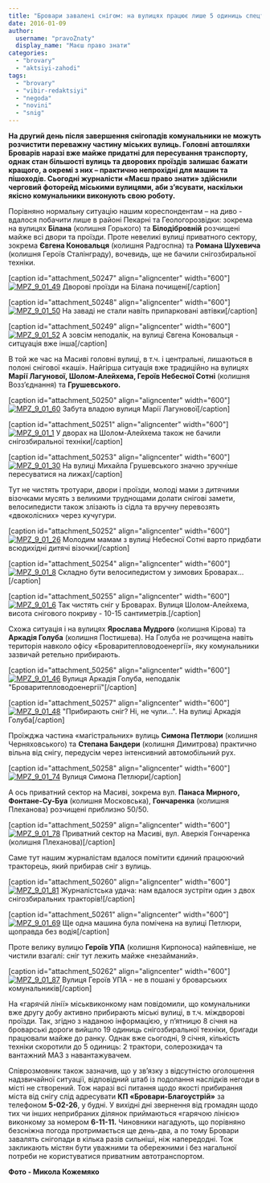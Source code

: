 ```yaml
---
title: "Бровари завалені снігом: на вулицях працює лише 5 одиниць спецтехніки. ФОТОРЕПОРТАЖ"
date: 2016-01-09
author: 
  username: "pravoZnaty"
  display_name: "Маєш право знати"
categories: 
  - "brovary"
  - "aktsiyi-zahodi"
tags: 
  - "brovary"
  - "vibir-redaktsiyi"
  - "negoda"
  - "novini"
  - "snig"
---
```


**На другий день після завершення снігопадів комунальники не можуть розчистити переважну частину міських вулиць. Головні автошляхи Броварів наразі вже майже придатні для пересування транспорту, однак стан більшості вулиць та дворових проїздів залишає бажати кращого, а окремі з них – практично непрохідні для машин та пішоходів. Сьогодні журналісти «Маєш право знати» здійснили черговий фоторейд міськими вулицями, аби з’ясувати, наскільки якісно комунальники виконують свою роботу.**

Порівняно нормальну ситуацію нашим кореспондентам – на диво - вдалося побачити лише в районі Пекарні та Геологорозвідки: зокрема на вулицях **Білана** (колишня Горького) та **Білодібровній** розчищені майже всі двори та проїзди. Проте невеликі вулиці приватного сектору, зокрема **Євгена Коновальця** (колишня Радгоспна) та **Романа Шухевича** (колишня Героїв Сталінграду), вочевидь, ще не бачили снігозбиральної техніки.

\[caption id="attachment\_50247" align="aligncenter" width="600"\][![MPZ_9_01_49](https://mpz.brovary.org/wp-content/uploads/2016/01/MPZ_9_01_49.jpg)](https://mpz.brovary.org/wp-content/uploads/2016/01/MPZ_9_01_49.jpg) Дворові проїзди на Білана почищені\[/caption\]

\[caption id="attachment\_50248" align="aligncenter" width="600"\][![MPZ_9_01_50](https://mpz.brovary.org/wp-content/uploads/2016/01/MPZ_9_01_50.jpg)](https://mpz.brovary.org/wp-content/uploads/2016/01/MPZ_9_01_50.jpg) На заваді не стали навіть припарковані автівки\[/caption\]

\[caption id="attachment\_50249" align="aligncenter" width="600"\][![MPZ_9_01_52](https://mpz.brovary.org/wp-content/uploads/2016/01/MPZ_9_01_52.jpg)](https://mpz.brovary.org/wp-content/uploads/2016/01/MPZ_9_01_52.jpg) А зовсім неподалік, на вулиці Євгена Коновальця - ситцуація вже інша\[/caption\]

В той же час на Масиві головні вулиці, в т.ч. і центральні, лишаються в полоні снігової «каші». Найгірша ситуація вже традиційно на вулицях **Марії Лагунової, Шолом-Алейхема, Героїв Небесної Сотні** (колишня Возз’єднання) та **Грушевського.**

\[caption id="attachment\_50250" align="aligncenter" width="600"\][![MPZ_9_01_60](https://mpz.brovary.org/wp-content/uploads/2016/01/MPZ_9_01_60.jpg)](https://mpz.brovary.org/wp-content/uploads/2016/01/MPZ_9_01_60.jpg) Забута владою вулиця Марії Лагунової\[/caption\]

\[caption id="attachment\_50251" align="aligncenter" width="600"\][![MPZ_9_01_1](https://mpz.brovary.org/wp-content/uploads/2016/01/MPZ_9_01_1.jpg)](https://mpz.brovary.org/wp-content/uploads/2016/01/MPZ_9_01_1.jpg) У дворах на Шолом-Алейхема також не бачили снігозбиральної техніки\[/caption\]

\[caption id="attachment\_50253" align="aligncenter" width="600"\][![MPZ_9_01_30](https://mpz.brovary.org/wp-content/uploads/2016/01/MPZ_9_01_30.jpg)](https://mpz.brovary.org/wp-content/uploads/2016/01/MPZ_9_01_30.jpg) На вулиці Михайла Грушевського значно зручніше пересуватися на лижах\[/caption\]

Тут не чистять тротуари, двори і проїзди, молоді мами з дитячими візочками мусять з великими труднощами долати снігові замети, велосипедисти також злізають із сідла та вручну перевозять «двоколісних» через кучугури.

\[caption id="attachment\_50252" align="aligncenter" width="600"\][![MPZ_9_01_26](https://mpz.brovary.org/wp-content/uploads/2016/01/MPZ_9_01_26.jpg)](https://mpz.brovary.org/wp-content/uploads/2016/01/MPZ_9_01_26.jpg) Молодим мамам з вулиці Небесної Сотні варто придбати всюдихідні дитячі візочки\[/caption\]

\[caption id="attachment\_50254" align="aligncenter" width="600"\][![MPZ_9_01_8](https://mpz.brovary.org/wp-content/uploads/2016/01/MPZ_9_01_8.jpg)](https://mpz.brovary.org/wp-content/uploads/2016/01/MPZ_9_01_8.jpg) Складно бути велосипедистом у зимових Броварах...\[/caption\]

\[caption id="attachment\_50255" align="aligncenter" width="600"\][![MPZ_9_01_6](https://mpz.brovary.org/wp-content/uploads/2016/01/MPZ_9_01_6.jpg)](https://mpz.brovary.org/wp-content/uploads/2016/01/MPZ_9_01_6.jpg) Так чистять сніг у Броварах. Вулиця Шолом-Алейхема, висота снігового покриву - 10-15 сантиметрів.\[/caption\]

Схожа ситуація і на вулицях **Ярослава Мудрого** (колишня Кірова) та **Аркадія Голуба** (колишня Постишева). На Голуба не розчищена навіть територія навколо офісу «Броваритепловодоенергії», яку комунальники зазвичай ретельно прибирають.

\[caption id="attachment\_50256" align="aligncenter" width="600"\][![MPZ_9_01_46](https://mpz.brovary.org/wp-content/uploads/2016/01/MPZ_9_01_46.jpg)](https://mpz.brovary.org/wp-content/uploads/2016/01/MPZ_9_01_46.jpg) Вулиця Аркадія Голуба, неподалік "Броваритепловодоенергії"\[/caption\]

\[caption id="attachment\_50257" align="aligncenter" width="600"\][![MPZ_9_01_48](https://mpz.brovary.org/wp-content/uploads/2016/01/MPZ_9_01_48.jpg)](https://mpz.brovary.org/wp-content/uploads/2016/01/MPZ_9_01_48.jpg) "Прибирають сніг? Ні, не чули...". На вулиці Аркадія Голуба\[/caption\]

Проїжджа частина «магістральних» вулиць **Симона Петлюри** (колишня Черняховського) та **Степана Бандери** (колишня Димитрова) практично вільна від снігу, передусім через інтенсивний автомобільний рух.

\[caption id="attachment\_50258" align="aligncenter" width="600"\][![MPZ_9_01_74](https://mpz.brovary.org/wp-content/uploads/2016/01/MPZ_9_01_74.jpg)](https://mpz.brovary.org/wp-content/uploads/2016/01/MPZ_9_01_74.jpg) Вулиця Симона Петлюри\[/caption\]

А ось приватний сектор на Масиві, зокрема вул. **Панаса Мирного, Фонтане-Су-Буа** (колишня Московська), **Гончаренка** (колишня Плеханова) розчищені приблизно 50/50.

\[caption id="attachment\_50259" align="aligncenter" width="600"\][![MPZ_9_01_78](https://mpz.brovary.org/wp-content/uploads/2016/01/MPZ_9_01_78.jpg)](https://mpz.brovary.org/wp-content/uploads/2016/01/MPZ_9_01_78.jpg) Приватний сектор на Масиві, вул. Аверкія Гончаренка (колишня Плеханова)\[/caption\]

Саме тут нашим журналістам вдалося помітити єдиний працюючий тракторець, який прибирав сніг з вулиць.

\[caption id="attachment\_50260" align="aligncenter" width="600"\][![MPZ_9_01_81](https://mpz.brovary.org/wp-content/uploads/2016/01/MPZ_9_01_81.jpg)](https://mpz.brovary.org/wp-content/uploads/2016/01/MPZ_9_01_81.jpg) Журналістська удача: нам вдалося зустріти один з двох снігозбиральних тракторів!\[/caption\]

\[caption id="attachment\_50261" align="aligncenter" width="600"\][![MPZ_9_01_69](https://mpz.brovary.org/wp-content/uploads/2016/01/MPZ_9_01_69.jpg)](https://mpz.brovary.org/wp-content/uploads/2016/01/MPZ_9_01_69.jpg) Ще одна машина була помічена на вулиці Петлюри, щоправда без водія\[/caption\]

Проте велику вулицю **Героїв УПА** (колишня Кирпоноса) найпевніше, не чистили взагалі: сніг тут лежить майже «незайманий».

\[caption id="attachment\_50262" align="aligncenter" width="600"\][![MPZ_9_01_87](https://mpz.brovary.org/wp-content/uploads/2016/01/MPZ_9_01_87.jpg)](https://mpz.brovary.org/wp-content/uploads/2016/01/MPZ_9_01_87.jpg) Вулиця Героїв УПА - не в пошані у броварських комунальників\[/caption\]

На «гарячій лінії» міськвиконкому нам повідомили, що комунальники вже другу добу активно прибирають міські вулиці, в т.ч. міждворові проїзди. Так, згідно з наданою інформацією, у п’ятницю 8 січня на броварські дороги вийшло 19 одиниць снігозбиральної техніки, бригади працювали майже до ранку. Однак вже сьогодні, 9 січня, кількість техніки скоротили до 5 одиниць: 2 трактори, солерозкидач та вантажний МАЗ з навантажувачем.

Співрозмовник також зазначив, що у зв’язку з відсутністю оголошення надзвичайної ситуації, відповідний штаб із подолання наслідків негоди в місті не створений. Тож наразі всі питання щодо якості прибирання міста від снігу слід адресувати **КП «Бровари-Благоустрій»** за телефоном **5-02-26**, у будні. У вихідні дні звернення від громадян щодо тих чи інших неприбраних ділянок приймаються «гарячою лінією» виконкому за номером **6-11-11.** Чиновники нагадують, що порівняно безсніжна погода протримається ще день-два, а по тому Бровари завалять снігопади в кілька разів сильніші, ніж напередодні. Тож закликають містян бути уважними та обережними і без нагальної потреби не користуватися приватним автотранспортом.

**Фото - Микола Кожемяко**
